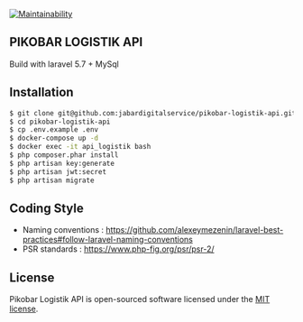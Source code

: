 [![Maintainability](https://api.codeclimate.com/v1/badges/78ce000cc84f4304d57d/maintainability)](https://codeclimate.com/github/jabardigitalservice/pikobar-logistik-api/maintainability)


## PIKOBAR LOGISTIK API
Build with laravel 5.7 + MySql

## Installation

```sh
$ git clone git@github.com:jabardigitalservice/pikobar-logistik-api.git
$ cd pikobar-logistik-api
$ cp .env.example .env
$ docker-compose up -d
$ docker exec -it api_logistik bash
$ php composer.phar install
$ php artisan key:generate
$ php artisan jwt:secret
$ php artisan migrate
```


## Coding Style
- Naming conventions :
https://github.com/alexeymezenin/laravel-best-practices#follow-laravel-naming-conventions
- PSR standards :
https://www.php-fig.org/psr/psr-2/

## License
Pikobar Logistik API is open-sourced software licensed under the [MIT license](https://opensource.org/licenses/MIT).
